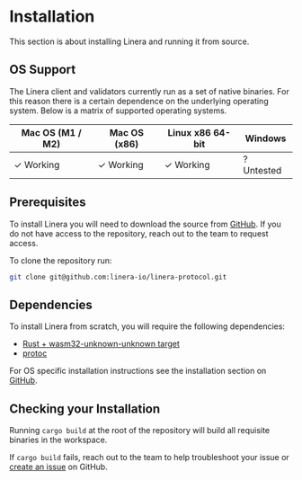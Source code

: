 # Installation

This section is about installing Linera and running it from source.

## OS Support

The Linera client and validators currently run as a set of native binaries. For this reason there is a certain dependence on the underlying operating system. Below is a matrix of supported operating systems.

| Mac OS (M1 / M2) | Mac OS (x86) | Linux x86 64-bit | Windows    |
| ---------------- | ------------ | ---------------- | ---------- |
| ✓ Working        | ✓ Working    | ✓ Working        | ? Untested |

## Prerequisites

To install Linera you will need to download the source from [GitHub](https://github.com/linera-io/linera-protocol). If you do not have access to the repository, reach out to the team to request access.

To clone the repository run:

```bash
git clone git@github.com:linera-io/linera-protocol.git
```

## Dependencies

To install Linera from scratch, you will require the following dependencies:

- [Rust + wasm32-unknown-unknown target](https://www.rust-lang.org/tools/install)
- [protoc](https://grpc.io/docs/protoc-installation/)

For OS specific installation instructions see the installation section on [GitHub](https://github.com/linera-io/linera-protocol/blob/main/INSTALL.md).

## Checking your Installation

Running `cargo build` at the root of the repository will build all requisite binaries in the workspace.

If `cargo build` fails, reach out to the team to help troubleshoot your issue or [create an issue](https://github.com/linera-io/linera-protocol/issues/new) on GitHub.
